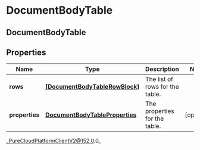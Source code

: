 # DocumentBodyTable

## DocumentBodyTable

## Properties

|Name | Type | Description | Notes|
|------------ | ------------- | ------------- | -------------|
| **rows** | [**[DocumentBodyTableRowBlock]**](DocumentBodyTableRowBlock) | The list of rows for the table. | |
| **properties** | [**DocumentBodyTableProperties**](DocumentBodyTableProperties) | The properties for the table. | [optional] |



_PureCloudPlatformClientV2@152.0.0_

